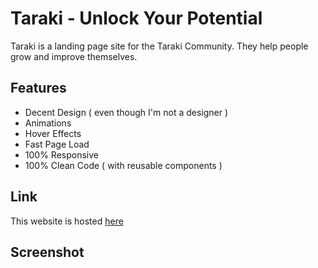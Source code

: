 # Taraki - Unlock Your Potential

Taraki is a landing page site for the Taraki Community. They help people grow and improve themselves.

## Features

-   Decent Design ( even though I'm not a designer )
-   Animations
-   Hover Effects
-   Fast Page Load
-   100% Responsive
-   100% Clean Code ( with reusable components )

## Link

This website is hosted [here]()

## Screenshot
